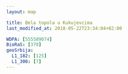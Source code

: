 ```yaml
---
layout: map

title: Bela topola u Kukujevcima
last_modified_at: 2018-05-22T23:34:04+02:00

WDPA: [555589074]
BioRaS: [370]
geoSrbija:
  L1_182: [125]
  L1_300: [7]
---
```

